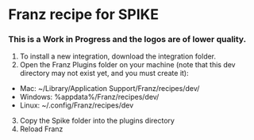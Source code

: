 # Franz recipe for SPIKE

### This is a Work in Progress and the logos are of lower quality.

1. To install a new integration, download the integration folder.
2. Open the Franz Plugins folder on your machine (note that this dev directory may not exist yet, and you must create it):
- Mac: ~/Library/Application Support/Franz/recipes/dev/
- Windows: %appdata%/Franz/recipes/dev/
- Linux: ~/.config/Franz/recipes/dev
3. Copy the Spike folder into the plugins directory
4. Reload Franz